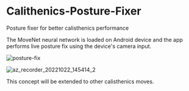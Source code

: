 # Calithenics-Posture-Fixer
Posture fixer for better calisthenics performance

The MoveNet neural network is loaded on Android device and the app performs live posture fix using the device's camera input.

![posture-fix](https://user-images.githubusercontent.com/44348741/196796781-5ee13c7f-6a83-4fde-9235-73f202850988.gif)

![az_recorder_20221022_145414_2](https://user-images.githubusercontent.com/44348741/201947081-53bc1070-9adf-428d-a7b9-f7b7f753d619.gif)

This concept will be extended to other calisthenics moves.

